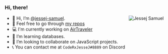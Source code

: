 
  <h3> Hi, there!</h3>

<a href="#jessej-samuel-title">
  <img src="https://github-readme-stats.vercel.app/api?username=jessej-samuel&show_icons=true&theme=react&count_private=true&include_all_commits=true" alt="Jessej Samuel" align="right" />
</a>

- 👋 Hi, I’m <a href="https://github.com/jessej-samuel">@jessej-samuel</a>.
- 👀 Feel free to go through <a href="https://github.com/jessej-samuel?tab=repositories">my repos</a>
- 💻 I'm currently working on <a href="https://github.com/jessej-samuel/air-traveler">AirTraveler</a>
- 🌱 I’m learning databases.
- 💞️ I’m looking to collaborate on JavaScript projects.
- 📞 You can contact me at ```CodeRxJesseJ#8889``` on Discord

<!---
jessej-samuel/jessej-samuel is a ✨ special ✨ repository because its `README.md` (this file) appears on your GitHub profile.
You can click the Preview link to take a look at your changes.
--->
